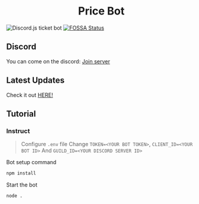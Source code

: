 <h1 align="center">Price Bot</h1>



![Discord.js ticket bot](https://i.imgur.com/0udRy3r.png)
[![FOSSA Status](https://app.fossa.com/api/projects/git%2Bgithub.com%2FSayrix%2FTicket-Bot.svg?type=shield)](https://app.fossa.com/projects/git%2Bgithub.com%2FSayrix%2FTicket-Bot/refs/branch/main/1f697957b606810be09fce49ff5e4a6dd9d2b499/preview)
## Discord

You can come on the discord: [Join server](https://discord.gg/legitvn)

## Latest Updates

Check it out [HERE!](https://github.com/duyvanmaster/Price-Bot/)

## Tutorial

### Instruct
> Configure `.env` file Change `TOKEN=<YOUR BOT TOKEN>`, `CLIENT_ID=<YOUR BOT ID>` And `GUILD_ID=<YOUR DISCORD SERVER ID>`

Bot setup command
```sh
npm install
```
Start the bot
```sh
node .
```
